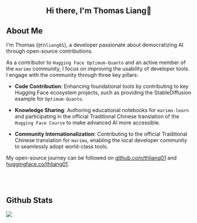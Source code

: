 ## <div align="center">Hi there, I'm Thomas Liang👋</div>  

## About Me

I'm Thomas (`@thliang01`), a developer passionate about democratizing AI through open-source contributions.

As a contributor to `Hugging Face Optimum-Quanto` and an active member of the `marimo` community, I focus on improving the usability of developer tools. I engage with the community through three key pillars:

- **Code Contribution**: Enhancing foundational tools by contributing to key Hugging Face ecosystem projects, such as providing the StableDiffusion example for `Optimum-Quanto`.

- **Knowledge Sharing**: Authoring educational notebooks for `marimo-learn` and participating in the official Traditional Chinese translation of the `Hugging Face Course`  to make advanced AI more accessible.

- **Community Internationalization**: Contributing to the official Traditional Chinese translation for `marimo`, enabling the local developer community to seamlessly adopt world-class tools.

My open-source journey can be followed on [github.com/thliang01](github.com/thliang01) and [huggingface.co/thliang01](https://huggingface.co/thliang01).

<br/> 

<!--
## Connect with me  
<div align="center">
<a href="https://github.com/thliang01" target="_blank">
<img src=https://img.shields.io/badge/github-%2324292e.svg?&style=for-the-badge&logo=github&logoColor=white alt=github style="margin-bottom: 5px;" />
</a>
<a href="https://twitter.com/_thliang01" target="_blank">
<img src=https://img.shields.io/badge/twitter-%2300acee.svg?&style=for-the-badge&logo=twitter&logoColor=white alt=twitter style="margin-bottom: 5px;" />
</a>
<a href="https://linkedin.com/in/thliang01" target="_blank">
<img src=https://img.shields.io/badge/linkedin-%231E77B5.svg?&style=for-the-badge&logo=linkedin&logoColor=white alt=linkedin style="margin-bottom: 5px;" />
<!-- </a>
<a href="https://www.kaggle.com/thliang01" target="_blank">
<img src=https://img.shields.io/badge/kaggle-%2344BAE8.svg?&style=for-the-badge&logo=kaggle&logoColor=white alt=kaggle style="margin-bottom: 5px;" />
</a>   -->
</div>  

<br/>  

## Github Stats  
<img src="https://github-readme-stats.vercel.app/api?username=thliang01&show_icons=true&count_private=true&hide_border=true" align="left" />  

<!--<img src="https://github-readme-stats.vercel.app/api/top-langs/?username=thliang01&hide_border=true&layout=compact"/> -->
<br />

<br/>
